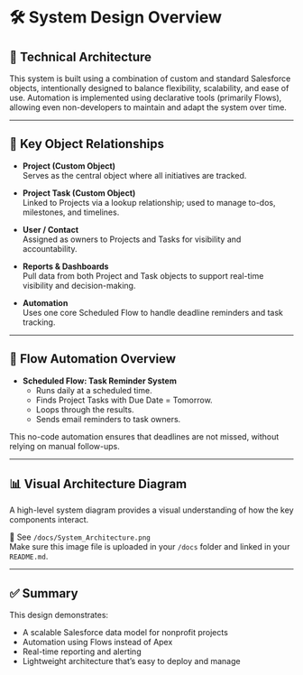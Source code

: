 # 🛠️ System Design Overview

## 📐 Technical Architecture

This system is built using a combination of custom and standard Salesforce objects, intentionally designed to balance flexibility, scalability, and ease of use. Automation is implemented using declarative tools (primarily Flows), allowing even non-developers to maintain and adapt the system over time.

---

## 🔗 Key Object Relationships

- **Project (Custom Object)**  
  Serves as the central object where all initiatives are tracked.

- **Project Task (Custom Object)**  
  Linked to Projects via a lookup relationship; used to manage to-dos, milestones, and timelines.

- **User / Contact**  
  Assigned as owners to Projects and Tasks for visibility and accountability.

- **Reports & Dashboards**  
  Pull data from both Project and Task objects to support real-time visibility and decision-making.

- **Automation**  
  Uses one core Scheduled Flow to handle deadline reminders and task tracking.

---

## 🔄 Flow Automation Overview

- **Scheduled Flow: Task Reminder System**
  - Runs daily at a scheduled time.
  - Finds Project Tasks with Due Date = Tomorrow.
  - Loops through the results.
  - Sends email reminders to task owners.

This no-code automation ensures that deadlines are not missed, without relying on manual follow-ups.

---

## 📊 Visual Architecture Diagram

A high-level system diagram provides a visual understanding of how the key components interact.

📍 See `/docs/System_Architecture.png`  
Make sure this image file is uploaded in your `/docs` folder and linked in your `README.md`.

---

## ✅ Summary

This design demonstrates:
- A scalable Salesforce data model for nonprofit projects
- Automation using Flows instead of Apex
- Real-time reporting and alerting
- Lightweight architecture that’s easy to deploy and manage
